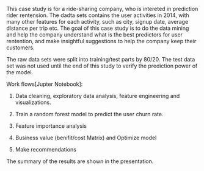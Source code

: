 This case study is for a ride-sharing company, who is intereted in prediction rider rentension. The dadta sets contains the user activities in 2014, with many other features for each activity, such as city, signup date, average distance per trip etc. The goal of this case study is to do the data mining and help the company understand what is the best predictors for user rentention, and make insightful suggestions to help the company  keep their customers. 


The raw data sets were split into training/test parts by 80/20. The test data set was not used until the end of this study to verify the prediction power of the model. 


Work flows[Jupter Notebook]: 
1. Data cleaning, exploratory data analysis, feature engineering and visualizations. 

2. Train a random forest model to predict the user churn rate. 

3. Feature importance analysis

4. Business value (benifit/cost Matrix) and Optimize model

5. Make recommendations

The summary of the results are shown in the presentation. 

